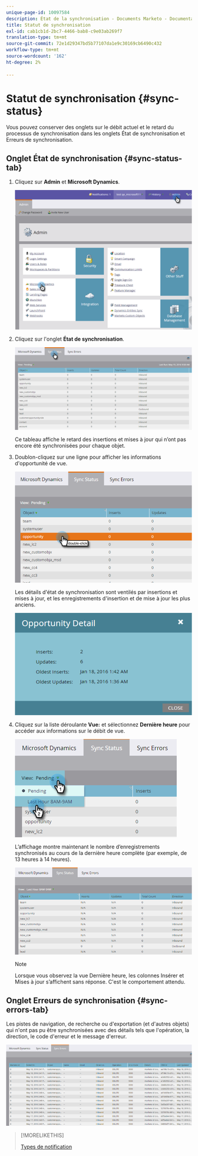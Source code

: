 ```yaml
---
unique-page-id: 10097584
description: État de la synchronisation - Documents Marketo - Documentation du produit
title: Statut de synchronisation
exl-id: cab1cb1d-2bc7-4466-bab8-c9e03ab269f7
translation-type: tm+mt
source-git-commit: 72e1d29347bd5b77107da1e9c30169cb6490c432
workflow-type: tm+mt
source-wordcount: '162'
ht-degree: 2%

---
```


# Statut de synchronisation {#sync-status}

Vous pouvez conserver des onglets sur le débit actuel et le retard du processus de synchronisation dans les onglets État de synchronisation et Erreurs de synchronisation.

## Onglet État de synchronisation {#sync-status-tab}

1. Cliquez sur **Admin** et **Microsoft Dynamics**.

   ![](assets/image2016-1-20-11-3a34-3a14.png)

1. Cliquez sur l&#39;onglet **État de synchronisation**.

   ![](assets/image2016-5-19-10-3a1-3a11.png)

   Ce tableau affiche le retard des insertions et mises à jour qui n’ont pas encore été synchronisées pour chaque objet.

1. Doublon-cliquez sur une ligne pour afficher les informations d&#39;opportunité de vue.

   ![](assets/image2016-5-19-10-3a3-3a21.png)

   Les détails d&#39;état de synchronisation sont ventilés par insertions et mises à jour, et les enregistrements d&#39;insertion et de mise à jour les plus anciens.

   ![](assets/image2016-1-22-10-3a51-3a10.png)

1. Cliquez sur la liste déroulante **Vue:** et sélectionnez **Dernière heure** pour accéder aux informations sur le débit de vue.

   ![](assets/image2016-5-19-10-3a20-3a7.png)

   L’affichage montre maintenant le nombre d’enregistrements synchronisés au cours de la dernière heure complète (par exemple, de 13 heures à 14 heures).

   ![](assets/image2016-5-19-10-3a22-3a15.png)

   >[!NOTE]
   >
   >Lorsque vous observez la vue Dernière heure, les colonnes Insérer et Mises à jour s’affichent sans réponse. C&#39;est le comportement attendu.

## Onglet Erreurs de synchronisation {#sync-errors-tab}

Les pistes de navigation, de recherche ou d&#39;exportation (et d&#39;autres objets) qui n&#39;ont pas pu être synchronisées avec des détails tels que l&#39;opération, la direction, le code d&#39;erreur et le message d&#39;erreur.

![](assets/image2016-5-19-10-3a26-3a35.png)

>[!MORELIKETHIS]
>
>[Types de notification](/help/marketo/product-docs/core-marketo-concepts/miscellaneous/understanding-notifications/notification-types.md)
